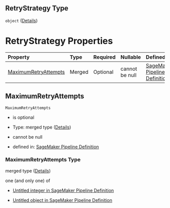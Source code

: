 ## RetryStrategy Type

`object` ([Details](pipeline-definition-definitions-hyperparametertrainingjobdefinition-properties-retrystrategy.md))

# RetryStrategy Properties

| Property                                      | Type   | Required | Nullable       | Defined by                                                                                                                                                                                                                                                                                             |
| :-------------------------------------------- | :----- | :------- | :------------- | :----------------------------------------------------------------------------------------------------------------------------------------------------------------------------------------------------------------------------------------------------------------------------------------------------- |
| [MaximumRetryAttempts](#maximumretryattempts) | Merged | Optional | cannot be null | [SageMaker Pipeline Definition](pipeline-definition-definitions-integerargumentvalue.md "https://github.com/jerrypeng7773/sagemaker-model-building-pipeline-definition-JSON-schema/schema/#/definitions/HyperParameterTrainingJobDefinition/properties/RetryStrategy/properties/MaximumRetryAttempts") |

## MaximumRetryAttempts



`MaximumRetryAttempts`

*   is optional

*   Type: merged type ([Details](pipeline-definition-definitions-integerargumentvalue.md))

*   cannot be null

*   defined in: [SageMaker Pipeline Definition](pipeline-definition-definitions-integerargumentvalue.md "https://github.com/jerrypeng7773/sagemaker-model-building-pipeline-definition-JSON-schema/schema/#/definitions/HyperParameterTrainingJobDefinition/properties/RetryStrategy/properties/MaximumRetryAttempts")

### MaximumRetryAttempts Type

merged type ([Details](pipeline-definition-definitions-integerargumentvalue.md))

one (and only one) of

*   [Untitled integer in SageMaker Pipeline Definition](pipeline-definition-definitions-integerargumentvalue-oneof-0.md "check type definition")

*   [Untitled object in SageMaker Pipeline Definition](pipeline-definition-definitions-getfunction.md "check type definition")
